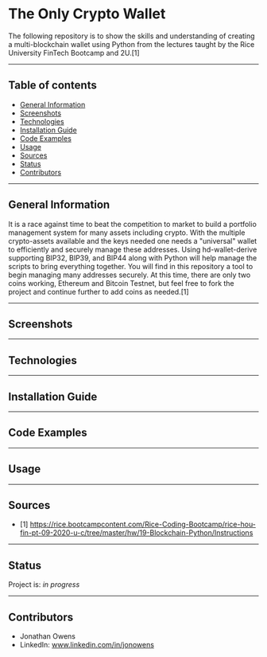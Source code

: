 # The Only Crypto Wallet
The following repository is to show the skills and understanding of creating a multi-blockchain wallet using Python from the lectures taught by the Rice University FinTech Bootcamp and 2U.[1]

---

## Table of contents
* [General Information](#general-information)
* [Screenshots](#screenshots)
* [Technologies](#technologies)
* [Installation Guide](#installation-guide)
* [Code Examples](#code-examples)
* [Usage](#usage)
* [Sources](#sources)
* [Status](#status)
* [Contributors](#contributors)

---

## General Information

It is a race against time to beat the competition to market to build a portfolio management system for many assets including crypto.  With the multiple crypto-assets available and the keys needed one needs a "universal" wallet to efficiently and securely manage these addresses.  Using hd-wallet-derive supporting BIP32, BIP39, and BIP44 along with Python will help manage the scripts to bring everything together.  You will find in this repository a tool to begin managing many addresses securely.  At this time, there are only two coins working, Ethereum and Bitcoin Testnet, but feel free to fork the project and continue further to add coins as needed.[1]

---

## Screenshots



---

## Technologies



---

## Installation Guide



---

## Code Examples



---

## Usage



---

## Sources

- [1] https://rice.bootcampcontent.com/Rice-Coding-Bootcamp/rice-hou-fin-pt-09-2020-u-c/tree/master/hw/19-Blockchain-Python/Instructions

---

## Status

Project is: _in progress_

---

## Contributors

* Jonathan Owens
* LinkedIn: www.linkedin.com/in/jonowens
